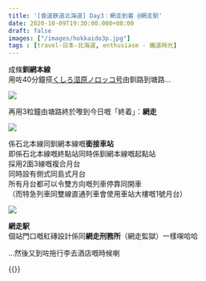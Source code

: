 ```yaml
---
title: '[食道鉄道北海道] Day3：網走到着 @網走駅'
date: 2020-10-09T19:30:00.000+08:00
draft: false
images: ["/images/hokkaido3p.jpg"]
tags : [travel-日本-北海道, enthusiasm - 鐵道時光]
---
```


成條**釧網本線**  
用咗40分鐘搭[くしろ湿原ノロッコ号](https://hidie.net/hokkaido3h/)由釧路到塘路...  

![](/images/hokkaido3p1.jpg)

再用3粒鐘由塘路終於嚟到今日嘅「終着」：**網走**  

![](/images/hokkaido3p2.jpg)

係石北本線同釧網本線嘅**銜接車站**  
即係石北本線嘅終點站同時係釧網本線嘅起點站  
採用2面3線嘅複合月台  
同時設有側式同島式月台  
所有月台都可以令雙方向嘅列車停靠同開車  
（而特急列車同雙線直通列車會使用車站大樓嘅1號月台）  

![](/images/hokkaido3p.jpg)

**網走駅**  
個站門口嘅紅磚設計係同**網走刑務所**（網走監獄）一樣㗎哈哈  
  
  
...然後又到咗拖行李去酒店嘅時候喇  
  
  
{{<hokkaido>}}
